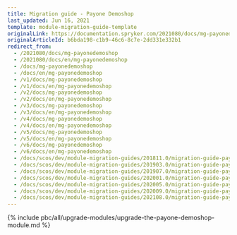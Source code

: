 ```yaml
---
title: Migration guide - Payone Demoshop
last_updated: Jun 16, 2021
template: module-migration-guide-template
originalLink: https://documentation.spryker.com/2021080/docs/mg-payonedemoshop
originalArticleId: b6bda198-c1b9-46c6-8c7e-2dd331e332b1
redirect_from:
  - /2021080/docs/mg-payonedemoshop
  - /2021080/docs/en/mg-payonedemoshop
  - /docs/mg-payonedemoshop
  - /docs/en/mg-payonedemoshop
  - /v1/docs/mg-payonedemoshop
  - /v1/docs/en/mg-payonedemoshop
  - /v2/docs/mg-payonedemoshop
  - /v2/docs/en/mg-payonedemoshop
  - /v3/docs/mg-payonedemoshop
  - /v3/docs/en/mg-payonedemoshop
  - /v4/docs/mg-payonedemoshop
  - /v4/docs/en/mg-payonedemoshop
  - /v5/docs/mg-payonedemoshop
  - /v5/docs/en/mg-payonedemoshop
  - /v6/docs/mg-payonedemoshop
  - /v6/docs/en/mg-payonedemoshop
  - /docs/scos/dev/module-migration-guides/201811.0/migration-guide-payone-demoshop.html
  - /docs/scos/dev/module-migration-guides/201903.0/migration-guide-payone-demoshop.html
  - /docs/scos/dev/module-migration-guides/201907.0/migration-guide-payone-demoshop.html
  - /docs/scos/dev/module-migration-guides/202001.0/migration-guide-payone-demoshop.html
  - /docs/scos/dev/module-migration-guides/202005.0/migration-guide-payone-demoshop.html
  - /docs/scos/dev/module-migration-guides/202009.0/migration-guide-payone-demoshop.html
  - /docs/scos/dev/module-migration-guides/202108.0/migration-guide-payone-demoshop.html
---
```


{% include pbc/all/upgrade-modules/upgrade-the-payone-demoshop-module.md %} <!-- To edit, see /_includes/pbc/all/upgrade-modules/upgrade-the-payone-demoshop-module.md -->
